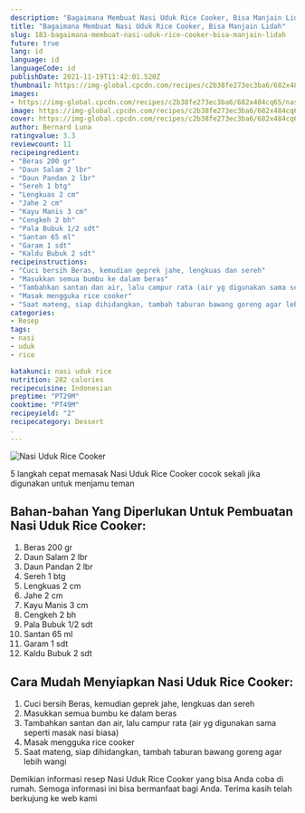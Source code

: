 ```yaml
---
description: "Bagaimana Membuat Nasi Uduk Rice Cooker, Bisa Manjain Lidah"
title: "Bagaimana Membuat Nasi Uduk Rice Cooker, Bisa Manjain Lidah"
slug: 183-bagaimana-membuat-nasi-uduk-rice-cooker-bisa-manjain-lidah
future: true
lang: id
language: id
languageCode: id
publishDate: 2021-11-19T11:42:01.520Z 
thumbnail: https://img-global.cpcdn.com/recipes/c2b38fe273ec3ba6/682x484cq65/nasi-uduk-rice-cooker-foto-resep-utama.png
images:
- https://img-global.cpcdn.com/recipes/c2b38fe273ec3ba6/682x484cq65/nasi-uduk-rice-cooker-foto-resep-utama.png
image: https://img-global.cpcdn.com/recipes/c2b38fe273ec3ba6/682x484cq65/nasi-uduk-rice-cooker-foto-resep-utama.png
cover: https://img-global.cpcdn.com/recipes/c2b38fe273ec3ba6/682x484cq65/nasi-uduk-rice-cooker-foto-resep-utama.png
author: Bernard Luna
ratingvalue: 3.3
reviewcount: 11
recipeingredient:
- "Beras 200 gr"
- "Daun Salam 2 lbr"
- "Daun Pandan 2 lbr"
- "Sereh 1 btg"
- "Lengkuas 2 cm"
- "Jahe 2 cm"
- "Kayu Manis 3 cm"
- "Cengkeh 2 bh"
- "Pala Bubuk 1/2 sdt"
- "Santan 65 ml"
- "Garam 1 sdt"
- "Kaldu Bubuk 2 sdt"
recipeinstructions:
- "Cuci bersih Beras, kemudian geprek jahe, lengkuas dan sereh"
- "Masukkan semua bumbu ke dalam beras"
- "Tambahkan santan dan air, lalu campur rata (air yg digunakan sama seperti masak nasi biasa)"
- "Masak mengguka rice cooker"
- "Saat mateng, siap dihidangkan, tambah taburan bawang goreng agar lebih wangi"
categories:
- Resep
tags:
- nasi
- uduk
- rice

katakunci: nasi uduk rice 
nutrition: 282 calories
recipecuisine: Indonesian
preptime: "PT29M"
cooktime: "PT49M"
recipeyield: "2"
recipecategory: Dessert
. 
---
```



![Nasi Uduk Rice Cooker](https://img-global.cpcdn.com/recipes/c2b38fe273ec3ba6/682x484cq65/nasi-uduk-rice-cooker-foto-resep-utama.png)

5 langkah cepat memasak  Nasi Uduk Rice Cooker cocok sekali jika digunakan untuk menjamu teman

<!--inarticleads1-->

## Bahan-bahan Yang Diperlukan Untuk Pembuatan Nasi Uduk Rice Cooker:

1. Beras 200 gr
1. Daun Salam 2 lbr
1. Daun Pandan 2 lbr
1. Sereh 1 btg
1. Lengkuas 2 cm
1. Jahe 2 cm
1. Kayu Manis 3 cm
1. Cengkeh 2 bh
1. Pala Bubuk 1/2 sdt
1. Santan 65 ml
1. Garam 1 sdt
1. Kaldu Bubuk 2 sdt



<!--inarticleads2-->

## Cara Mudah Menyiapkan Nasi Uduk Rice Cooker:

1. Cuci bersih Beras, kemudian geprek jahe, lengkuas dan sereh
1. Masukkan semua bumbu ke dalam beras
1. Tambahkan santan dan air, lalu campur rata (air yg digunakan sama seperti masak nasi biasa)
1. Masak mengguka rice cooker
1. Saat mateng, siap dihidangkan, tambah taburan bawang goreng agar lebih wangi




Demikian informasi  resep Nasi Uduk Rice Cooker   yang bisa Anda coba di rumah. Semoga informasi ini bisa bermanfaat bagi Anda. Terima kasih telah berkujung ke web kami
